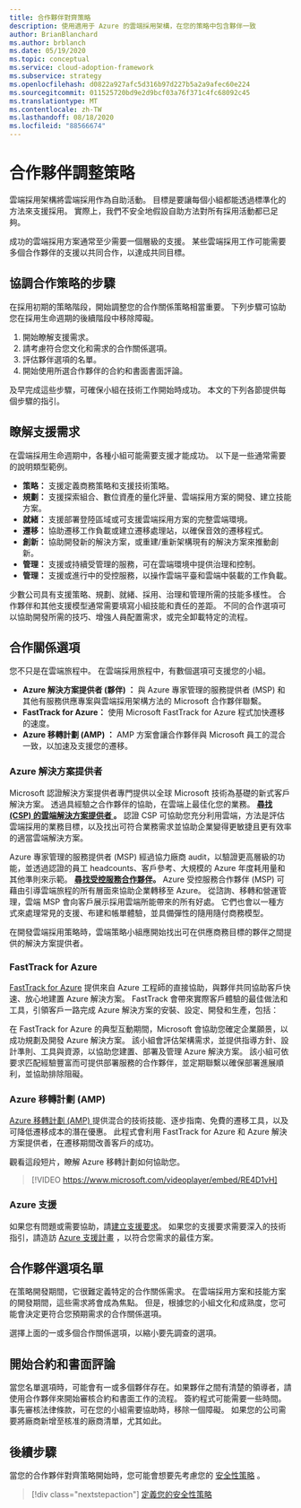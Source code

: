 ```yaml
---
title: 合作夥伴對齊策略
description: 使用適用于 Azure 的雲端採用架構，在您的策略中包含夥伴一致
author: BrianBlanchard
ms.author: brblanch
ms.date: 05/19/2020
ms.topic: conceptual
ms.service: cloud-adoption-framework
ms.subservice: strategy
ms.openlocfilehash: d0822a927afc5d316b97d227b5a2a9afec60e224
ms.sourcegitcommit: 011525720bd9e2d9bcf03a76f371c4fc68092c45
ms.translationtype: MT
ms.contentlocale: zh-TW
ms.lasthandoff: 08/18/2020
ms.locfileid: "88566674"
---
```

<!-- cSpell:ignore MSPs -->

# <a name="strategy-for-partner-alignment"></a>合作夥伴調整策略

雲端採用架構將雲端採用作為自助活動。 目標是要讓每個小組都能透過標準化的方法來支援採用。 實際上，我們不安全地假設自助方法對所有採用活動都已足夠。

成功的雲端採用方案通常至少需要一個層級的支援。 某些雲端採用工作可能需要多個合作夥伴的支援以共同合作，以達成共同目標。

## <a name="steps-to-align-the-partnership-strategy"></a>協調合作策略的步驟

在採用初期的策略階段，開始調整您的合作關係策略相當重要。 下列步驟可協助您在採用生命週期的後續階段中移除障礙。

1. 開始瞭解支援需求。
1. 請考慮符合您文化和需求的合作關係選項。
1. 評估夥伴選項的名單。
1. 開始使用所選合作夥伴的合約和書面書面評論。

及早完成這些步驟，可確保小組在技術工作開始時成功。 本文的下列各節提供每個步驟的指引。

## <a name="understanding-support-needs"></a>瞭解支援需求

在雲端採用生命週期中，各種小組可能需要支援才能成功。 以下是一些通常需要的說明類型範例。

- **策略：** 支援定義商務策略和支援技術策略。
- **規劃：** 支援探索組合、數位資產的量化評量、雲端採用方案的開發、建立技能方案。
- **就緒：** 支援部署登陸區域或可支援雲端採用方案的完整雲端環境。
- **遷移：** 協助遷移工作負載或建立遷移處理站，以確保音效的遷移程式。
- **創新：** 協助開發新的解決方案，或重建/重新架構現有的解決方案來推動創新。
- **管理：** 支援或持續受管理的服務，可在雲端環境中提供治理和控制。
- **管理：** 支援或進行中的受控服務，以操作雲端平臺和雲端中裝載的工作負載。

少數公司具有支援策略、規劃、就緒、採用、治理和管理所需的技能多樣性。 合作夥伴和其他支援模型通常需要填寫小組技能和責任的差距。
不同的合作選項可以協助開發所需的技巧、增強人員配置需求，或完全卸載特定的流程。

## <a name="partnership-options"></a>合作關係選項

您不只是在雲端旅程中。 在雲端採用旅程中，有數個選項可支援您的小組。

- **Azure 解決方案提供者 (夥伴) ：** 與 Azure 專家管理的服務提供者 (MSP) 和其他有服務供應專案與雲端採用架構方法的 Microsoft 合作夥伴聯繫。
- **FastTrack for Azure：** 使用 Microsoft FastTrack for Azure 程式加快遷移的速度。
- **Azure 移轉計劃 (AMP) ：** AMP 方案會讓合作夥伴與 Microsoft 員工的混合一致，以加速及支援您的遷移。

### <a name="azure-solution-providers"></a>Azure 解決方案提供者

Microsoft 認證解決方案提供者專門提供以全球 Microsoft 技術為基礎的新式客戶解決方案。 透過具經驗之合作夥伴的協助，在雲端上最佳化您的業務。
**[尋找 (CSP) 的雲端解決方案提供者 ](https://www.microsoft.com/solution-providers/home)。** 認證 CSP 可協助您充分利用雲端，方法是評估雲端採用的業務目標，以及找出可符合業務需求並協助企業變得更敏捷且更有效率的適當雲端解決方案。

Azure 專家管理的服務提供者 (MSP) 經過協力廠商 audit，以驗證更高層級的功能，並透過認證的員工 headcounts、客戶參考、大規模的 Azure 年度耗用量和其他準則來示範。
**[尋找受控服務合作夥伴](https://www.microsoft.com/solution-providers/search?cacheid=16a3b49b-fef2-449d-bdf0-628008114cca)。** Azure 受控服務合作夥伴 (MSP) 可藉由引導雲端旅程的所有層面來協助企業轉移至 Azure。 從諮詢、移轉和營運管理，雲端 MSP 會向客戶展示採用雲端所能帶來的所有好處。 它們也會以一種方式來處理常見的支援、布建和帳單體驗，並具備彈性的隨用隨付商務模型。

在開發雲端採用策略時，雲端策略小組應開始找出可在供應商務目標的夥伴之間提供的解決方案提供者。

### <a name="fasttrack-for-azure"></a>FastTrack for Azure

[FastTrack for Azure](https://azure.microsoft.com/programs/azure-fasttrack) 提供來自 Azure 工程師的直接協助，與夥伴共同協助客戶快速、放心地建置 Azure 解決方案。 FastTrack 會帶來實際客戶體驗的最佳做法和工具，引領客戶一路完成 Azure 解決方案的安裝、設定、開發和生產，包括：

在 FastTrack for Azure 的典型互動期間，Microsoft 會協助您確定企業願景，以成功規劃及開發 Azure 解決方案。 該小組會評估架構需求，並提供指導方針、設計準則、工具與資源，以協助您建置、部署及管理 Azure 解決方案。 該小組可依要求匹配經驗豐富而可提供部署服務的合作夥伴，並定期聯繫以確保部署進展順利，並協助排除阻礙。

### <a name="azure-migration-program-amp"></a>Azure 移轉計劃 (AMP) 

[Azure 移轉計劃 (AMP) ](https://azure.microsoft.com/migration/migration-program)提供混合的技術技能、逐步指南、免費的遷移工具，以及可降低遷移成本的潛在優惠。
此程式會利用 FastTrack for Azure 和 Azure 解決方案提供者，在遷移期間改善客戶的成功。

觀看這段短片，瞭解 Azure 移轉計劃如何協助您。

<!-- markdownlint-disable MD034 -->

> [!VIDEO https://www.microsoft.com/videoplayer/embed/RE4D1vH]

<!-- markdownlint-enable MD034 -->

### <a name="azure-support"></a>Azure 支援

如果您有問題或需要協助，請[建立支援要求](https://portal.azure.com/#blade/microsoft_azure_support/helpandsupportblade/newsupportrequest)。 如果您的支援要求需要深入的技術指引，請造訪 [Azure 支援計畫](https://azure.microsoft.com/support/plans) ，以符合您需求的最佳方案。

## <a name="shortlist-of-partner-options"></a>合作夥伴選項名單

在策略開發期間，它很難定義特定的合作關係需求。 在雲端採用方案和技能方案的開發期間，這些需求將會成為焦點。
但是，根據您的小組文化和成熟度，您可能會決定更符合您預期需求的合作關係選項。

選擇上面的一或多個合作關係選項，以縮小要先調查的選項。

## <a name="begin-contract-and-paperwork-reviews"></a>開始合約和書面評論

當您名單選項時，可能會有一或多個夥伴存在。如果夥伴之間有清楚的領導者，請使用合作夥伴來開始審核合約和書面工作的流程。
簽約程式可能需要一些時間。 事先審核法律條款，可在您的小組需要協助時，移除一個障礙。
如果您的公司需要將廠商新增至核准的廠商清單，尤其如此。

## <a name="next-steps"></a>後續步驟

當您的合作夥伴對齊策略開始時，您可能會想要先考慮您的 [安全性策略](./define-security-strategy.md) 。

> [!div class="nextstepaction"]
> [定義您的安全性策略](./define-security-strategy.md)
